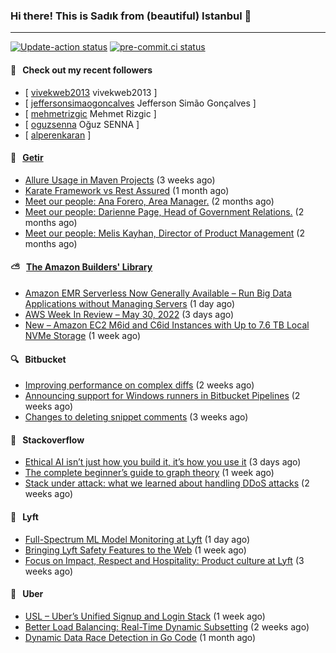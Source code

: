 ### Hi there! This is Sadık from (beautiful) Istanbul 👋

---

[![Update-action status](https://github.com/sadikkuzu/sadikkuzu/actions/workflows/sadikkuzu.yml/badge.svg)](https://github.com/sadikkuzu/sadikkuzu/actions/workflows/sadikkuzu.yml)
[![pre-commit.ci status](https://results.pre-commit.ci/badge/github/sadikkuzu/sadikkuzu/master.svg)](https://results.pre-commit.ci/latest/github/sadikkuzu/sadikkuzu/master)

#### 🔭 &nbsp; Check out my recent followers

- [ [vivekweb2013](https://github.com/vivekweb2013) vivekweb2013 ]
- [ [jeffersonsimaogoncalves](https://github.com/jeffersonsimaogoncalves) Jefferson Simão Gonçalves ]
- [ [mehmetrizgic](https://github.com/mehmetrizgic) Mehmet Rizgic ]
- [ [oguzsenna](https://github.com/oguzsenna) Oğuz SENNA ]
- [ [alperenkaran](https://github.com/alperenkaran)  ]


#### 🚀 &nbsp; [Getir](https://technology.getir.com)

- [Allure Usage in Maven Projects](https://medium.com/getir/allure-usage-in-maven-projects-1900152e7a11?source=rss----5138a1e0a250---4) (3 weeks ago)
- [Karate Framework vs Rest Assured](https://medium.com/getir/karate-framework-vs-rest-assured-95482a61002e?source=rss----5138a1e0a250---4) (1 month ago)
- [Meet our people: Ana Forero, Area Manager.](https://medium.com/getir/meet-our-people-ana-forero-area-manager-755cac4941e?source=rss----5138a1e0a250---4) (2 months ago)
- [Meet our people: Darienne Page, Head of Government Relations.](https://medium.com/getir/meet-our-people-darienne-page-head-of-government-relations-585f4b50b26d?source=rss----5138a1e0a250---4) (2 months ago)
- [Meet our people: Melis Kayhan, Director of Product Management](https://medium.com/getir/meet-our-people-melis-kayhan-director-of-product-management-27e8f9913648?source=rss----5138a1e0a250---4) (2 months ago)


#### ⛅ &nbsp; [The Amazon Builders' Library](https://aws.amazon.com/builders-library/)

- [Amazon EMR Serverless Now Generally Available – Run Big Data Applications without Managing Servers](https://aws.amazon.com/blogs/aws/amazon-emr-serverless-now-generally-available-run-big-data-applications-without-managing-servers/) (1 day ago)
- [AWS Week In Review – May 30, 2022](https://aws.amazon.com/blogs/aws/aws-week-in-review-may-30-2022/) (3 days ago)
- [New – Amazon EC2 M6id and C6id Instances with Up to 7.6 TB Local NVMe Storage](https://aws.amazon.com/blogs/aws/new-amazon-ec2-m6id-and-c6id-instances-with-up-to-7-6-tb-local-nvme-storage/) (1 week ago)


#### 🔍 &nbsp; Bitbucket

- [Improving performance on complex diffs](https://bitbucket.org/blog/improving-performance-on-complex-diffs) (2 weeks ago)
- [Announcing support for Windows runners in Bitbucket Pipelines](https://bitbucket.org/blog/windows-runners) (2 weeks ago)
- [Changes to deleting snippet comments](https://bitbucket.org/blog/changes-to-deleting-snippet-comments) (3 weeks ago)


#### 📰 &nbsp; Stackoverflow

- [Ethical AI isn’t just how you build it, it’s how you use it](https://stackoverflow.blog/2022/05/30/ethical-ai-isnt-just-how-you-build-it-its-how-you-use-it/) (3 days ago)
- [The complete beginner’s guide to graph theory](https://stackoverflow.blog/2022/05/26/the-complete-beginners-guide-to-graph-theory/) (1 week ago)
- [Stack under attack: what we learned about handling DDoS attacks](https://stackoverflow.blog/2022/05/16/stack-under-attack-what-we-learned-about-handling-ddos-attacks/) (2 weeks ago)

#### 🚕 &nbsp; Lyft

- [Full-Spectrum ML Model Monitoring at Lyft](https://eng.lyft.com/full-spectrum-ml-model-monitoring-at-lyft-a4cdaf828e8f?source=rss----25cd379abb8---4) (1 day ago)
- [Bringing Lyft Safety Features to the Web](https://eng.lyft.com/bringing-lyft-safety-features-to-the-web-8678c0258bd7?source=rss----25cd379abb8---4) (1 week ago)
- [Focus on Impact, Respect and Hospitality: Product culture at Lyft](https://eng.lyft.com/focus-on-impact-respect-and-hospitality-product-culture-at-lyft-6a6259782fed?source=rss----25cd379abb8---4) (3 weeks ago)

#### 🚕 &nbsp; Uber

- [USL – Uber’s Unified Signup and Login Stack](https://eng.uber.com/usl-ubers-unified-signup-and-login-stack/) (1 week ago)
- [Better Load Balancing: Real-Time Dynamic Subsetting](https://eng.uber.com/better-load-balancing-real-time-dynamic-subsetting/) (2 weeks ago)
- [Dynamic Data Race Detection in Go Code](https://eng.uber.com/dynamic-data-race-detection-in-go-code/) (1 month ago)

